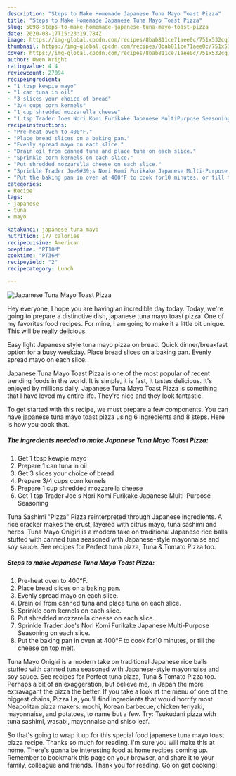 ```yaml
---
description: "Steps to Make Homemade Japanese Tuna Mayo Toast Pizza"
title: "Steps to Make Homemade Japanese Tuna Mayo Toast Pizza"
slug: 5098-steps-to-make-homemade-japanese-tuna-mayo-toast-pizza
date: 2020-08-17T15:23:19.784Z
image: https://img-global.cpcdn.com/recipes/8bab811ce71aee0c/751x532cq70/japanese-tuna-mayo-toast-pizza-recipe-main-photo.jpg
thumbnail: https://img-global.cpcdn.com/recipes/8bab811ce71aee0c/751x532cq70/japanese-tuna-mayo-toast-pizza-recipe-main-photo.jpg
cover: https://img-global.cpcdn.com/recipes/8bab811ce71aee0c/751x532cq70/japanese-tuna-mayo-toast-pizza-recipe-main-photo.jpg
author: Owen Wright
ratingvalue: 4.4
reviewcount: 27094
recipeingredient:
- "1 tbsp kewpie mayo"
- "1 can tuna in oil"
- "3 slices your choice of bread"
- "3/4 cups corn kernels"
- "1 cup shredded mozzarella cheese"
- "1 tsp Trader Joes Nori Komi Furikake Japanese MultiPurpose Seasoning"
recipeinstructions:
- "Pre-heat oven to 400°F."
- "Place bread slices on a baking pan."
- "Evenly spread mayo on each slice."
- "Drain oil from canned tuna and place tuna on each slice."
- "Sprinkle corn kernels on each slice."
- "Put shredded mozzarella cheese on each slice."
- "Sprinkle Trader Joe&#39;s Nori Komi Furikake Japanese Multi-Purpose Seasoning on each slice."
- "Put the baking pan in oven at 400°F to cook for10 minutes, or till the cheese on top melt."
categories:
- Recipe
tags:
- japanese
- tuna
- mayo

katakunci: japanese tuna mayo 
nutrition: 177 calories
recipecuisine: American
preptime: "PT10M"
cooktime: "PT36M"
recipeyield: "2"
recipecategory: Lunch

---
```



![Japanese Tuna Mayo Toast Pizza](https://img-global.cpcdn.com/recipes/8bab811ce71aee0c/751x532cq70/japanese-tuna-mayo-toast-pizza-recipe-main-photo.jpg)

Hey everyone, I hope you are having an incredible day today. Today, we're going to prepare a distinctive dish, japanese tuna mayo toast pizza. One of my favorites food recipes. For mine, I am going to make it a little bit unique. This will be really delicious.

Easy light Japanese style tuna mayo pizza on bread. Quick dinner/breakfast option for a busy weekday. Place bread slices on a baking pan. Evenly spread mayo on each slice.

Japanese Tuna Mayo Toast Pizza is one of the most popular of recent trending foods in the world. It is simple, it is fast, it tastes delicious. It's enjoyed by millions daily. Japanese Tuna Mayo Toast Pizza is something that I have loved my entire life. They're nice and they look fantastic.


To get started with this recipe, we must prepare a few components. You can have japanese tuna mayo toast pizza using 6 ingredients and 8 steps. Here is how you cook that.

<!--inarticleads1-->

##### The ingredients needed to make Japanese Tuna Mayo Toast Pizza:

1. Get 1 tbsp kewpie mayo
1. Prepare 1 can tuna in oil
1. Get 3 slices your choice of bread
1. Prepare 3/4 cups corn kernels
1. Prepare 1 cup shredded mozzarella cheese
1. Get 1 tsp Trader Joe&#39;s Nori Komi Furikake Japanese Multi-Purpose Seasoning


Tuna Sashimi &#34;Pizza&#34; Pizza reinterpreted through Japanese ingredients. A rice cracker makes the crust, layered with citrus mayo, tuna sashimi and herbs. Tuna Mayo Onigiri is a modern take on traditional Japanese rice balls stuffed with canned tuna seasoned with Japanese-style mayonnaise and soy sauce. See recipes for Perfect tuna pizza, Tuna &amp; Tomato Pizza too. 

<!--inarticleads2-->

##### Steps to make Japanese Tuna Mayo Toast Pizza:

1. Pre-heat oven to 400°F.
1. Place bread slices on a baking pan.
1. Evenly spread mayo on each slice.
1. Drain oil from canned tuna and place tuna on each slice.
1. Sprinkle corn kernels on each slice.
1. Put shredded mozzarella cheese on each slice.
1. Sprinkle Trader Joe&#39;s Nori Komi Furikake Japanese Multi-Purpose Seasoning on each slice.
1. Put the baking pan in oven at 400°F to cook for10 minutes, or till the cheese on top melt.


Tuna Mayo Onigiri is a modern take on traditional Japanese rice balls stuffed with canned tuna seasoned with Japanese-style mayonnaise and soy sauce. See recipes for Perfect tuna pizza, Tuna &amp; Tomato Pizza too. Perhaps a bit of an exaggeration, but believe me, in Japan the more extravagant the pizza the better. If you take a look at the menu of one of the biggest chains, Pizza La, you&#39;ll find ingredients that would horrify most Neapolitan pizza makers: mochi, Korean barbecue, chicken teriyaki, mayonnaise, and potatoes, to name but a few. Try: Tsukudani pizza with tuna sashimi, wasabi, mayonnaise and shiso leaf. 

So that's going to wrap it up for this special food japanese tuna mayo toast pizza recipe. Thanks so much for reading. I'm sure you will make this at home. There's gonna be interesting food at home recipes coming up. Remember to bookmark this page on your browser, and share it to your family, colleague and friends. Thank you for reading. Go on get cooking!

